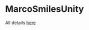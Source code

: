 # MarcoSmilesUnity
All details [here](https://github.com/musimathicslab/MarcoSmilesVR?tab=readme-ov-file#reinforcement-learning)

